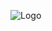 
![Logo](https://github.com/dhuvisionlab/SOD/blob/2f6d0460a98367bd6065baadecbad5b82604f94c/DHU.gif)
